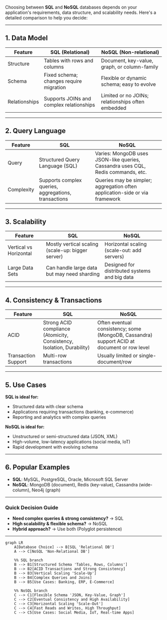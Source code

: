 Choosing between **SQL** and **NoSQL** databases depends on your application's requirements, data structure, and scalability needs. Here's a detailed comparison to help you decide:

---

## **1. Data Model**

| Feature       | SQL (Relational)                         | NoSQL (Non-relational)                            |
| ------------- | ---------------------------------------- | ------------------------------------------------- |
| Structure     | Tables with rows and columns             | Document, key-value, graph, or column-family      |
| Schema        | Fixed schema; changes require migration  | Flexible or dynamic schema; easy to evolve        |
| Relationships | Supports JOINs and complex relationships | Limited or no JOINs; relationships often embedded |

---

## **2. Query Language**

| Feature    | SQL                                                  | NoSQL                                                                            |
| ---------- | ---------------------------------------------------- | -------------------------------------------------------------------------------- |
| Query      | Structured Query Language (SQL)                      | Varies: MongoDB uses JSON-like queries, Cassandra uses CQL, Redis commands, etc. |
| Complexity | Supports complex queries, aggregations, transactions | Queries may be simpler; aggregation often application-side or via framework      |

---

## **3. Scalability**

| Feature                | SQL                                               | NoSQL                                         |
| ---------------------- | ------------------------------------------------- | --------------------------------------------- |
| Vertical vs Horizontal | Mostly vertical scaling (scale-up: bigger server) | Horizontal scaling (scale-out: add servers)   |
| Large Data Sets        | Can handle large data but may need sharding       | Designed for distributed systems and big data |

---

## **4. Consistency & Transactions**

| Feature             | SQL                                                                    | NoSQL                                                                                       |
| ------------------- | ---------------------------------------------------------------------- | ------------------------------------------------------------------------------------------- |
| ACID                | Strong ACID compliance (Atomicity, Consistency, Isolation, Durability) | Often eventual consistency; some (MongoDB, Cassandra) support ACID at document or row level |
| Transaction Support | Multi-row transactions                                                 | Usually limited or single-document/row                                                      |

---

## **5. Use Cases**

**SQL is ideal for:**

* Structured data with clear schema
* Applications requiring transactions (banking, e-commerce)
* Reporting and analytics with complex queries

**NoSQL is ideal for:**

* Unstructured or semi-structured data (JSON, XML)
* High-volume, low-latency applications (social media, IoT)
* Rapid development with evolving schema

---

## **6. Popular Examples**

* **SQL**: MySQL, PostgreSQL, Oracle, Microsoft SQL Server
* **NoSQL**: MongoDB (document), Redis (key-value), Cassandra (wide-column), Neo4j (graph)

---

### **Quick Decision Guide**

* **Need complex queries & strong consistency?** → SQL
* **High scalability & flexible schema?** → NoSQL
* **Hybrid approach?** → Use both (Polyglot persistence)

---

```mermaid
graph LR
    A[Database Choice] --> B[SQL 'Relational DB']
    A --> C[NoSQL 'Non-Relational DB']

    %% SQL branch
    B --> B1[Structured Schema 'Tables, Rows, Columns']
    B --> B2[ACID Transactions and Strong Consistency]
    B --> B3[Vertical Scaling 'Scale-Up']
    B --> B4[Complex Queries and Joins]
    B --> B5[Use Cases: Banking, ERP, E-Commerce]

    %% NoSQL branch
    C --> C1[Flexible Schema 'JSON, Key-Value, Graph']
    C --> C2[Eventual Consistency and High Availability]
    C --> C3[Horizontal Scaling 'Scale-Out']
    C --> C4[Fast Reads and Writes, High Throughput]
    C --> C5[Use Cases: Social Media, IoT, Real-time Apps]

```
